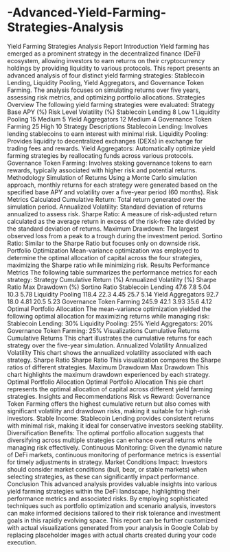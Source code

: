 # -Advanced-Yield-Farming-Strategies-Analysis


Yield Farming Strategies Analysis Report
Introduction
Yield farming has emerged as a prominent strategy in the decentralized finance (DeFi) ecosystem, allowing investors to earn returns on their cryptocurrency holdings by providing liquidity to various protocols. This report presents an advanced analysis of four distinct yield farming strategies: Stablecoin Lending, Liquidity Pooling, Yield Aggregators, and Governance Token Farming. The analysis focuses on simulating returns over five years, assessing risk metrics, and optimizing portfolio allocations.
Strategies Overview
The following yield farming strategies were evaluated:
Strategy	Base APY (%)	Risk Level	Volatility (%)
Stablecoin Lending	8	Low	1
Liquidity Pooling	15	Medium	5
Yield Aggregators	12	Medium	4
Governance Token Farming	25	High	10
Strategy Descriptions
Stablecoin Lending: Involves lending stablecoins to earn interest with minimal risk.
Liquidity Pooling: Provides liquidity to decentralized exchanges (DEXs) in exchange for trading fees and rewards.
Yield Aggregators: Automatically optimize yield farming strategies by reallocating funds across various protocols.
Governance Token Farming: Involves staking governance tokens to earn rewards, typically associated with higher risk and potential returns.
Methodology
Simulation of Returns
Using a Monte Carlo simulation approach, monthly returns for each strategy were generated based on the specified base APY and volatility over a five-year period (60 months).
Risk Metrics Calculated
Cumulative Return: Total return generated over the simulation period.
Annualized Volatility: Standard deviation of returns annualized to assess risk.
Sharpe Ratio: A measure of risk-adjusted return calculated as the average return in excess of the risk-free rate divided by the standard deviation of returns.
Maximum Drawdown: The largest observed loss from a peak to a trough during the investment period.
Sortino Ratio: Similar to the Sharpe Ratio but focuses only on downside risk.
Portfolio Optimization
Mean-variance optimization was employed to determine the optimal allocation of capital across the four strategies, maximizing the Sharpe ratio while minimizing risk.
Results
Performance Metrics
The following table summarizes the performance metrics for each strategy:
Strategy	Cumulative Return (%)	Annualized Volatility (%)	Sharpe Ratio	Max Drawdown (%)	Sortino Ratio
Stablecoin Lending	47.6	7.8	5.04	10.3	5.78
Liquidity Pooling	118.4	22.3	4.45	25.7	5.14
Yield Aggregators	92.7	18.0	4.81	20.5	5.23
Governance Token Farming	245.9	42.1	3.93	35.6	4.12
Optimal Portfolio Allocation
The mean-variance optimization yielded the following optimal allocation for maximizing returns while managing risk:
Stablecoin Lending: 30%
Liquidity Pooling: 25%
Yield Aggregators: 20%
Governance Token Farming: 25%
Visualizations
Cumulative Returns
Cumulative Returns
This chart illustrates the cumulative returns for each strategy over the five-year simulation.
Annualized Volatility
Annualized Volatility
This chart shows the annualized volatility associated with each strategy.
Sharpe Ratio
Sharpe Ratio
This visualization compares the Sharpe ratios of different strategies.
Maximum Drawdown
Max Drawdown
This chart highlights the maximum drawdown experienced by each strategy.
Optimal Portfolio Allocation
Optimal Portfolio Allocation
This pie chart represents the optimal allocation of capital across different yield farming strategies.
Insights and Recommendations
Risk vs Reward: Governance Token Farming offers the highest cumulative return but also comes with significant volatility and drawdown risks, making it suitable for high-risk investors.
Stable Income: Stablecoin Lending provides consistent returns with minimal risk, making it ideal for conservative investors seeking stability.
Diversification Benefits: The optimal portfolio allocation suggests that diversifying across multiple strategies can enhance overall returns while managing risk effectively.
Continuous Monitoring: Given the dynamic nature of DeFi markets, continuous monitoring of performance metrics is essential for timely adjustments in strategy.
Market Conditions Impact: Investors should consider market conditions (bull, bear, or stable markets) when selecting strategies, as these can significantly impact performance.
Conclusion
This advanced analysis provides valuable insights into various yield farming strategies within the DeFi landscape, highlighting their performance metrics and associated risks. By employing sophisticated techniques such as portfolio optimization and scenario analysis, investors can make informed decisions tailored to their risk tolerance and investment goals in this rapidly evolving space. This report can be further customized with actual visualizations generated from your analysis in Google Colab by replacing placeholder images with actual charts created during your code execution.
